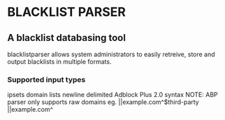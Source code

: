 # BLACKLIST PARSER
## A blacklist databasing tool

blacklistparser allows system administrators to easily retreive, store and
output blacklists in multiple formats.

### Supported input types
ipsets
domain lists newline delimited
Adblock Plus 2.0 syntax 
NOTE: ABP parser only supports raw domains eg. 
||example.com^$third-party
||example.com^
